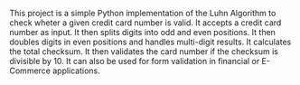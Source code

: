 This project is a simple Python implementation of the Luhn Algorithm to check wheter a given credit card number is valid.
It accepts a credit card number as input.
It then splits digits into odd and even positions.
It then doubles digits in even positions and handles multi-digit results.
It calculates the total checksum.
It then validates the card number if the checksum is divisible by 10.
It can also be used for form validation in financial or E-Commerce applications.
